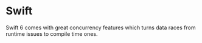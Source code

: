#  Swift

Swift 6 comes with great concurrency features which turns data races from runtime issues to compile time ones.
